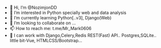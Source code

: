 - 👋 Hi, I’m @NozimjonDD
- 👀 I’m interested in Python specially web and data analysis
- 🌱 I’m currently learning Python[..v3], Django(Web)
- 💞️ I’m looking to collaborate on ...
- 📫 How to reach me: t.me/Mr_Mark0606
- 🌱 I can work with Django,Celery,Redis REST(Fast) API..
                     Postgres,SQLite..
                     little bit-Vue, HTMLCSS/Bootstrap... 

<!---
NozimjonDD/NozimjonDD is a ✨ special ✨ repository because its `README.md` (this file) appears on your GitHub profile.
You can click the Preview link to take a look at your changes.
--->
